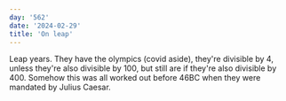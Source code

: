```yaml
---
day: '562'
date: '2024-02-29'
title: 'On leap'
---
```


Leap years. They have the olympics (covid aside), they're divisible by 4, unless they're also divisible by 100, but still are if they're also divisible by 400. Somehow this was all worked out before 46BC when they were mandated by Julius Caesar.
